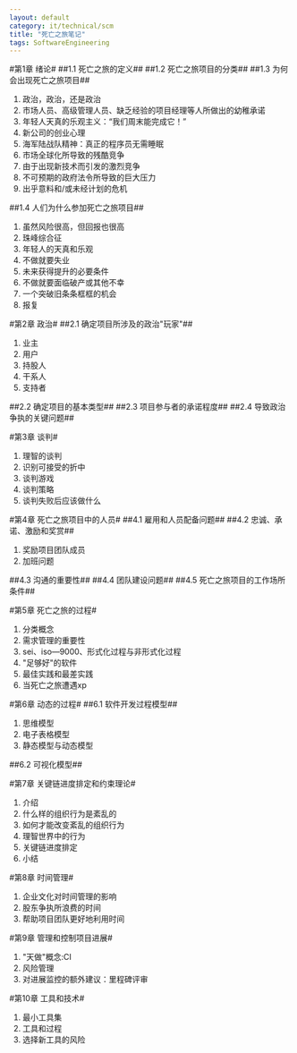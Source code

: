 ```yaml
---
layout: default
category: it/technical/scm
title: "死亡之旅笔记"
tags: SoftwareEngineering
---
```



#第1章 绪论#
##1.1 死亡之旅的定义##
##1.2 死亡之旅项目的分类##
##1.3 为何会出现死亡之旅项目##
1. 政治，政治，还是政治
1. 市场人员、高级管理人员、缺乏经验的项目经理等人所做出的幼稚承诺
1. 年轻人天真的乐观主义：“我们周末能完成它！”
1. 新公司的创业心理
1. 海军陆战队精神：真正的程序员无需睡眠
1. 市场全球化所导致的残酷竞争
1. 由于出现新技术而引发的激烈竞争
1. 不可预期的政府法令所导致的巨大压力
1. 出乎意料和/或未经计划的危机

##1.4 人们为什么参加死亡之旅项目##
1. 虽然风险很高，但回报也很高
1. 珠峰综合征
1. 年轻人的天真和乐观
1. 不做就要失业
1. 未来获得提升的必要条件
1. 不做就要面临破产或其他不幸
1. 一个突破旧条条框框的机会
1. 报复

#第2章 政治#
##2.1 确定项目所涉及的政治"玩家"##
1. 业主
1. 用户
1. 持股人
1. 干系人
1. 支持者

##2.2 确定项目的基本类型##
##2.3 项目参与者的承诺程度##
##2.4 导致政治争执的关键问题##

#第3章 谈判#
1. 理智的谈判
1. 识别可接受的折中
1. 谈判游戏
1. 谈判策略
1. 谈判失败后应该做什么

#第4章 死亡之旅项目中的人员#
##4.1 雇用和人员配备问题##
##4.2 忠诚、承诺、激励和奖赏##
1. 奖励项目团队成员
1. 加班问题

##4.3 沟通的重要性##
##4.4 团队建设问题##
##4.5 死亡之旅项目的工作场所条件##

#第5章 死亡之旅的过程#
1. 分类概念
1. 需求管理的重要性
1. sei、iso—9000、形式化过程与非形式化过程
1. "足够好"的软件
1. 最佳实践和最差实践
1. 当死亡之旅遭遇xp

#第6章 动态的过程#
##6.1 软件开发过程模型##
1. 思维模型
1. 电子表格模型
1. 静态模型与动态模型

##6.2 可视化模型##

#第7章 关键链进度排定和约束理论#
1. 介绍
1. 什么样的组织行为是紊乱的
1. 如何才能改变紊乱的组织行为
1. 理智世界中的行为
1. 关键链进度排定
1. 小结

#第8章 时间管理#
1. 企业文化对时间管理的影响
1. 股东争执所浪费的时间
1. 帮助项目团队更好地利用时间

#第9章 管理和控制项目进展#
1. "天做"概念:CI
1. 风险管理
1. 对进展监控的额外建议：里程碑评审

#第10章 工具和技术#
1. 最小工具集
1. 工具和过程
1. 选择新工具的风险
